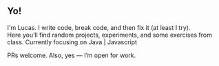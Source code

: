 ## Yo!
I'm Lucas. I write code, break code, and then fix it (at least I try).  
Here you’ll find random projects, experiments, and some exercises from class.
Currently focusing on Java | Javascript

PRs welcome. Also, yes — I’m open for work. 
